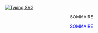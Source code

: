 [![Typing SVG](https://readme-typing-svg.herokuapp.com?font=Fira+Code&size=30&pause=1500&color=F79122&width=435&lines=Mini+Cours)]()

<p style="text-align:center;">SOMMAIRE</p>
<p align="center" style="color:blue">SOMMAIRE</p>
